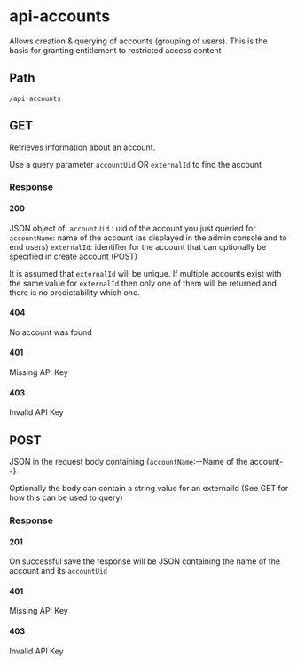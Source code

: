 # api-accounts

Allows creation & querying of accounts (grouping of users). This is the basis for granting entitlement to restricted access content

## Path

`/api-accounts`

## GET

Retrieves information about an account.

Use a query parameter `accountUid` OR `externalId` to find the account

### Response

#### 200

JSON object of: `accountUid` : uid of the account you just queried for `accountName`: name of the account (as displayed in the admin console and to end users) `externalId`: identifier for the account that can optionally be specified in create account (POST)

It is assumed that `externalId` will be unique. If multiple accounts exist with the same value for `externalId` then only one of them will be returned and there is no predictability which one.

#### 404

No account was found

#### 401

Missing API Key

#### 403

Invalid API Key



## POST

JSON in the request body containing {`accountName`:--Name of the account--}&#x20;

Optionally the body can contain a string value for an externalId (See GET for how this can be used to query)

### Response

#### 201

On successful save the response will be JSON containing the name of the account and its `accountUid`

#### 401

Missing API Key

#### 403

Invalid API Key


